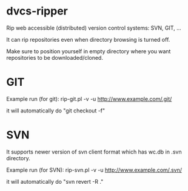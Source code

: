 dvcs-ripper
===========

Rip web accessible (distributed) version control systems: SVN, GIT, ...

It can rip repositories even when directory browsing is turned off. 

Make sure to position yourself in empty directory where you want repositories to be downloaded/cloned.


GIT
===========
Example run (for git):
rip-git.pl -v -u http://www.example.com/.git/

it will automatically do "git checkout -f"

SVN
===========
It supports newer version of svn client format which has wc.db in .svn directory. 

Example run (for SVN):
rip-svn.pl -v -u http://www.example.com/.svn/

it will automatically do "svn revert -R ."
